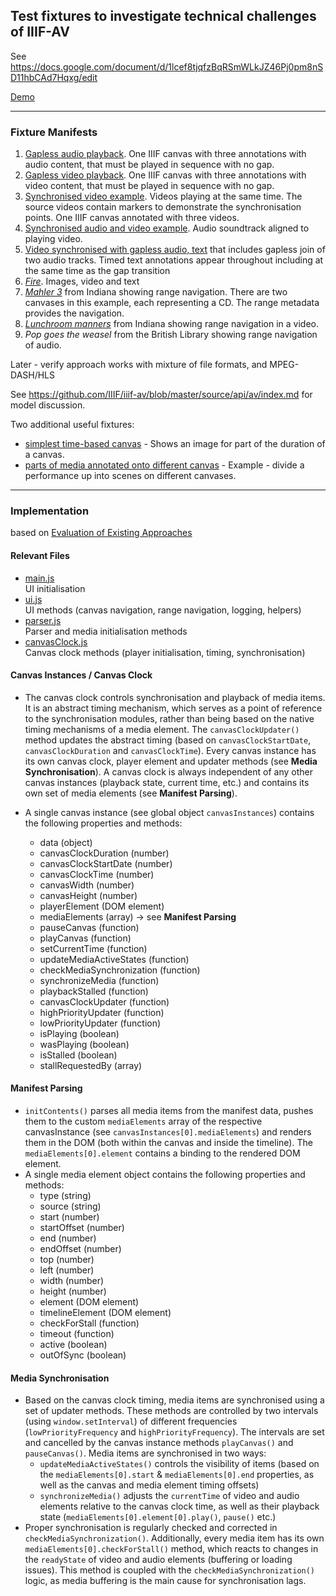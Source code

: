 ## Test fixtures to investigate technical challenges of IIIF-AV

See https://docs.google.com/document/d/1lcef8tjqfzBqRSmWLkJZ46Pj0pm8nSD11hbCAd7Hqxg/edit

[Demo](https://digirati-co-uk.github.io/iiif-av-bl/)

___

### Fixture Manifests

1.	[Gapless audio playback](https://digirati-co-uk.github.io/iiif-av-bl/data/bl/01_gapless_audio.json). One IIIF canvas with three annotations with audio content, that must be played in sequence with no gap.
2.	[Gapless video playback](https://digirati-co-uk.github.io/iiif-av-bl/data/bl/02_gapless_video.json). One IIIF canvas with three annotations with video content, that must be played in sequence with no gap.
3.	[Synchronised video example](https://digirati-co-uk.github.io/iiif-av-bl/data/bl/03_synchronised_video.json). Videos playing at the same time. The source videos contain markers to demonstrate the synchronisation points. One IIIF canvas annotated with three videos.
4.	[Synchronised audio and video example](https://digirati-co-uk.github.io/iiif-av-bl/data/bl/04_synchronised_av.json). Audio soundtrack aligned to playing video.
5.	[Video synchronised with gapless audio, text](https://digirati-co-uk.github.io/iiif-av-bl/data/bl/05_synchronised_av_text.json) that includes gapless join of two audio tracks. Timed text annotations appear throughout including at the same time as the gap transition
6.	[_Fire_](https://tomcrane.github.io/fire/manifest3.json). Images, video and text
7.	[_Mahler 3_](https://dlib.indiana.edu/iiif_av/mahler-symphony-3/mahler-symphony-3.json) from Indiana showing range navigation. There are two canvases in this example, each representing a CD. The range metadata provides the navigation.
8.	[_Lunchroom manners_](https://dlib.indiana.edu/iiif_av/lunchroom_manners/lunchroom_manners.json) from Indiana showing range navigation in a video.
9.	_Pop goes the weasel_ from the British Library showing range navigation of audio.

Later - verify approach works with mixture of file formats, and MPEG-DASH/HLS

See https://github.com/IIIF/iiif-av/blob/master/source/api/av/index.md for model discussion.

Two additional useful fixtures:

* [simplest time-based canvas](https://digirati-co-uk.github.io/iiif-av-bl/data/iiif/02.json) - Shows an image for part of the duration of a canvas.
* [parts of media annotated onto different canvas](https://digirati-co-uk.github.io/iiif-av-bl/data/iiif/16.json) - Example - divide a performance up into scenes on different canvases.

___


### Implementation
based on [Evaluation of Existing Approaches](EVALUATION.md)

#### Relevant Files

* [main.js]([/js/custom/main.js) </br>UI initialisation
* [ui.js](/js/custom/ui.js) </br>UI methods (canvas navigation, range navigation, logging, helpers)
* [parser.js](/js/custom/parser.js) </br>Parser and media initialisation methods
* [canvasClock.js](/js/custom/canvasClock.js) </br>Canvas clock methods (player initialisation, timing, synchronisation)

#### Canvas Instances / Canvas Clock

* The canvas clock controls synchronisation and playback of media items. It is an abstract timing mechanism, which serves as a point of reference to the synchronisation modules, rather than being based on the native timing mechanisms of a media element. The `canvasClockUpdater()` method updates the abstract timing (based on `canvasClockStartDate`, `canvasClockDuration` and `canvasClockTime`). Every canvas instance has its own canvas clock, player element and updater methods (see **Media Synchronisation**). A canvas clock is always independent of any other canvas instances (playback state, current time, etc.) and contains its own set of media elements (see **Manifest Parsing**).

* A single canvas instance (see global object `canvasInstances`) contains the following properties and methods:
  * data (object)
  * canvasClockDuration (number)
  * canvasClockStartDate (number)
  * canvasClockTime (number)
  * canvasWidth (number)
  * canvasHeight (number)
  * playerElement (DOM element)
  * mediaElements (array) -> see **Manifest Parsing**
  * pauseCanvas (function)
  * playCanvas (function)
  * setCurrentTime (function)
  * updateMediaActiveStates (function)
  * checkMediaSynchronization (function)
  * synchronizeMedia (function)
  * playbackStalled (function)
  * canvasClockUpdater (function)
  * highPriorityUpdater (function)
  * lowPriorityUpdater (function)
  * isPlaying (boolean)
  * wasPlaying (boolean)
  * isStalled (boolean)
  * stallRequestedBy (array)


#### Manifest Parsing

* `initContents()` parses all media items from the manifest data, pushes them to the custom `mediaElements` array of the respective canvasInstance (see `canvasInstances[0].mediaElements`) and renders them in the DOM (both within the canvas and inside the timeline). The `mediaElements[0].element` contains a binding to the rendered DOM element.
* A single media element object contains the following properties and methods:
  * type (string)
  * source (string)
  * start (number)
  * startOffset (number)
  * end (number)
  * endOffset (number)
  * top (number)
  * left (number)
  * width (number)
  * height (number)
  * element (DOM element)
  * timelineElement (DOM element)
  * checkForStall (function)
  * timeout (function)
  * active (boolean)
  * outOfSync (boolean)


#### Media Synchronisation

* Based on the canvas clock timing, media items are synchronised using a set of updater methods. These methods are controlled by two intervals (using `window.setInterval`) of different frequencies (`lowPriorityFrequency` and `highPriorityFrequency`). The intervals are set and cancelled by the canvas instance methods `playCanvas()` and `pauseCanvas()`. Media items are synchronised in two ways:
	* `updateMediaActiveStates()` controls the visibility of items (based on the `mediaElements[0].start` & `mediaElements[0].end` properties, as well as the canvas and media element timing offsets)
	* `synchronizeMedia()` adjusts the `currentTime` of video and audio elements relative to the canvas clock time, as well as their playback state (`mediaElements[0].element[0].play()`, `pause()` etc.)
* Proper synchronisation is regularly checked and corrected in `checkMediaSynchronization()`. Additionally, every media item has its own `mediaElements[0].checkForStall()` method, which reacts to changes in the `readyState` of video and audio elements (buffering or loading issues). This method is coupled with the `checkMediaSynchronization()` logic, as media buffering is the main cause for synchronisation lags.

